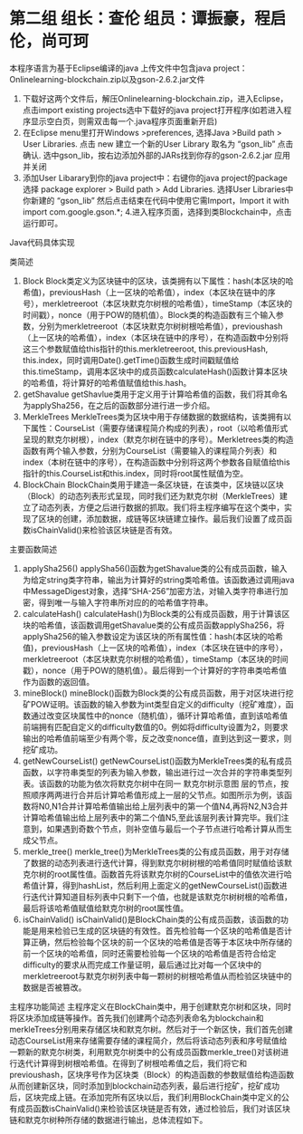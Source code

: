 # 第二组 组长：查伦 组员：谭振豪，程启伦，尚可珂
本程序语言为基于Eclipse编译的java
上传文件中包含java project：Onlinelearning-blockchain.zip以及gson-2.6.2.jar文件
1. 下载好这两个文件后，解压Onlinelearning-blockchain.zip，进入Eclipse，点击import existing projects选中下载好的java project打开程序(如若进入程序显示空白页，则需双击每一个.java程序页面重新开启)
2. 在Eclipse menu里打开Windows >preferences, 选择Java >Build path > User Libraries. 点击 new 建立一个新的User Library 取名为 “gson_lib” 点击确认. 选中gson_lib，按右边添加外部的JARs找到你存的gson-2.6.2.jar 应用并关闭
3. 添加User Libarary到你的java project中：右键你的java project的package选择 package explorer > Build path > Add Libraries. 选择User Libraries中你新建的 “gson_lib” 然后点击结束在代码中使用它需Import，Import it with import com.google.gson.*;
4.进入程序页面，选择到类Blockchain中，点击运行即可。

Java代码具体实现

类简述
1.	Block
Block类定义为区块链中的区块，该类拥有以下属性：hash(本区块的哈希值)，previousHash（上一区块的哈希值），index（本区块在链中的序号），merkletreeroot（本区块默克尔树根的哈希值），timeStamp（本区块的时间戳），nonce（用于POW的随机值）。Block类的构造函数有三个输入参数，分别为merkletreeroot（本区块默克尔树树根哈希值），previoushash（上一区块的哈希值），index（本区块在链中的序号），在构造函数中分别将这三个参数赋值给this指针的this.merkletreeroot, this.previousHash, this.index，同时调用Date().getTime()函数生成时间戳赋值给this.timeStamp，调用本区块中的成员函数calculateHash()函数计算本区块的哈希值，将计算好的哈希值赋值给this.hash。
2.	getShavalue
getShavlue类用于定义用于计算哈希值的函数，我们将其命名为applySha256，在之后的函数部分进行进一步介绍。
3.	MerkleTrees
MerkleTrees类为区块中用于存储数据的数据结构，该类拥有以下属性：CourseList（需要存储课程简介构成的列表），root（以哈希值形式呈现的默克尔树根），index（默克尔树在链中的序号）。Merkletrees类的构造函数有两个输入参数，分别为CourseList（需要输入的课程简介列表）和index（本树在链中的序号），在构造函数中分别将这两个参数各自赋值给this指针的this.CourseList和this.index，同时将root属性赋值为空。
4.	BlockChain
BlockChain类用于建造一条区块链，在该类中，区块链以区块（Block）的动态列表形式呈现，同时我们还为默克尔树（MerkleTrees）建立了动态列表，方便之后进行数据的抓取。我们将主程序编写在这个类中，实现了区块的创建，添加数据，成链等区块链建立操作。最后我们设置了成员函数isChainValid()来检验该区块链是否有效。

主要函数简述
1.	applySha256()
applySha56()函数为getShavalue类的公有成员函数，输入为给定string类字符串，输出为计算好的string类哈希值。该函数通过调用java中MessageDigest对象，选择“SHA-256”加密方法，对输入类字符串进行加密，得到唯一与输入字符串所对应的的哈希值字符串。
2.	calculateHash()
calculateHash()为Block类的公有成员函数，用于计算该区块的哈希值，该函数调用getShavalue类的公有成员函数applySha256，将applySha256的输入参数设定为该区块的所有属性值：hash(本区块的哈希值)，previousHash（上一区块的哈希值），index（本区块在链中的序号），merkletreeroot（本区块默克尔树根的哈希值），timeStamp（本区块的时间戳），nonce（用于POW的随机值）。最后得到一个计算好的字符串类哈希值作为函数的返回值。
3.	mineBlock()
mineBlock()函数为Block类的公有成员函数，用于对区块进行挖矿POW证明。该函数的输入参数为int类型自定义的difficulty（挖矿难度），函数通过改变区块属性中的nonce（随机值），循环计算哈希值，直到该哈希值前端拥有匹配自定义的difficulty数值的0。例如将difficulty设置为2，则要求输出的哈希值前端至少有两个零，反之改变nonce值，直到达到这一要求，则挖矿成功。
4.	getNewCourseList()
getNewCourseList()函数为MerkleTrees类的私有成员函数，以字符串类型的列表为输入参数，输出进行过一次合并的字符串类型列表。该函数的功能为依次将默克尔树中在同一
默克尔树示意图
层的节点，按照顺序两两进行合并后计算哈希值形成上一层的父节点。如图所示为例，该函数将N0,N1合并计算哈希值输出给上层列表中的第一个值N4,再将N2,N3合并计算哈希值输出给上层列表中的第二个值N5,至此该层列表计算完毕。我们注意到，如果遇到奇数个节点，则补空值与最后一个子节点进行哈希计算从而生成父节点。
5.	merkle_tree()
merkle_tree()为MerkleTrees类的公有成员函数，用于对存储了数据的动态列表进行迭代计算，得到默克尔树树根的哈希值同时赋值给该默克尔树的root属性值。函数首先将该默克尔树的CourseList中的值依次进行哈希值计算，得到hashList，然后利用上面定义的getNewCourseList()函数进行迭代计算知道目标列表中只剩下一个值，也就是该默克尔树树根的哈希值，最后将该哈希值赋值给默克尔树的root属性值。
6.	isChainValid()
isChainValid()是BlockChain类的公有成员函数，该函数的功能是用来检验已生成的区块链的有效性。首先检验每一个区块的哈希值是否计算正确，然后检验每个区块的前一个区块的哈希值是否等于本区块中所存储的前一个区块的哈希值，同时还需要检验每一个区块的哈希值是否符合给定difficulty的要求从而完成工作量证明，最后通过比对每一个区块中的merkletreeroot与默克尔树列表中每一颗树的树根哈希值从而检验区块链中的数据是否被篡改。

主程序功能简述
主程序定义在BlockChain类中，用于创建默克尔树和区块，同时将区块添加成链等操作。首先我们创建两个动态列表命名为blockchain和merkleTrees分别用来存储区块和默克尔树。然后对于一个新区快，我们首先创建动态CourseList用来存储需要存储的课程简介，然后将该动态列表和序号赋值给一颗新的默克尔树类，利用默克尔树类中的公有成员函数merkle_tree()对该树进行迭代计算得到树根哈希值。在得到了树根哈希值之后，我们将它和previoushash，区块序号作为区块类（Block）的构造函数的参数赋值给构造函数从而创建新区块，同时添加到blockchain动态列表，最后进行挖矿，挖矿成功后，区块完成上链。在添加完所有区块以后，我们利用BlockChain类中定义的公有成员函数isChainValid()来检验该区块链是否有效，通过检验后，我们对该区块链和默克尔树种所存储的数据进行输出，总体流程如下。
